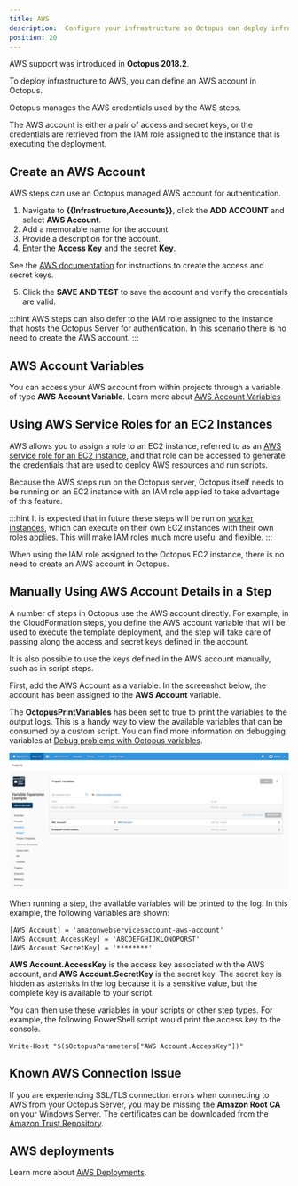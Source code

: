 ```yaml
---
title: AWS
description:  Configure your infrastructure so Octopus can deploy infrastructure to AWS and run scripts against the AWS CLI.
position: 20
---
```


AWS support was introduced in **Octopus 2018.2**.

To deploy infrastructure to AWS, you can define an AWS account in Octopus.

Octopus manages the AWS credentials used by the AWS steps.

The AWS account is either a pair of access and secret keys, or the credentials are retrieved from the IAM role assigned to the instance that is executing the deployment.

## Create an AWS Account

AWS steps can use an Octopus managed AWS account for authentication.

1. Navigate to **{{Infrastructure,Accounts}}**, click the **ADD ACCOUNT** and select **AWS Account**.
1. Add a memorable name for the account.
1. Provide a description for the account.
1. Enter the **Access Key** and the secret **Key**.

See the [AWS documentation](https://docs.aws.amazon.com/general/latest/gr/managing-aws-access-keys.html) for instructions to create the access and secret keys.

5. Click the **SAVE AND TEST** to save the account and verify the credentials are valid.

:::hint
AWS steps can also defer to the IAM role assigned to the instance that hosts the Octopus Server for authentication. In this scenario there is no need to create the AWS account.
:::

## AWS Account Variables

You can access your AWS account from within projects through a variable of type **AWS Account Variable**. Learn more about [AWS Account Variables](/docs/deployment-process/variables/aws-account-variables.md)

## Using AWS Service Roles for an EC2 Instances

AWS allows you to assign a role to an EC2 instance, referred to as an [AWS service role for an EC2 instance](https://g.octopushq.com/AwsDocsRolesTermsAndConcepts), and that role can be accessed to generate the credentials that are used to deploy AWS resources and run scripts.

Because the AWS steps run on the Octopus server, Octopus itself needs to be running on an EC2 instance with an IAM role applied to take advantage of this feature.

:::hint
It is expected that in future these steps will be run on [worker instances](https://github.com/OctopusDeploy/Specs/blob/master/Workers/index.md), which can execute on their own EC2 instances with their own roles applies. This will make IAM roles much more useful and flexible.
:::

When using the IAM role assigned to the Octopus EC2 instance, there is no need to create an AWS account in Octopus.

## Manually Using AWS Account Details in a Step

A number of steps in Octopus use the AWS account directly. For example, in the CloudFormation steps, you define the AWS account variable that will be used to execute the template deployment, and the step will take care of passing along the access and secret keys defined in the account.

It is also possible to use the keys defined in the AWS account manually, such as in script steps.

First, add the AWS Account as a variable. In the screenshot below, the account has been assigned to the **AWS Account** variable.

The **OctopusPrintVariables** has been set to true to print the variables to the output logs. This is a handy way to view the available variables that can be consumed by a custom script. You can find more information on debugging variables at [Debug problems with Octopus variables](/docs/support/debug-problems-with-octopus-variables.md).

![Variables](variables.png "width=500")

When running a step, the available variables will be printed to the log. In this example, the following variables are shown:

```
[AWS Account] = 'amazonwebservicesaccount-aws-account'
[AWS Account.AccessKey] = 'ABCDEFGHIJKLONOPQRST'
[AWS Account.SecretKey] = '********'
```

**AWS Account.AccessKey** is the access key associated with the AWS account, and **AWS Account.SecretKey** is the secret key. The secret key is hidden as asterisks in the log because it is a sensitive value, but the complete key is available to your script.

You can then use these variables in your scripts or other step types. For example, the following PowerShell script would print the access key to the console.

```
Write-Host "$($OctopusParameters["AWS Account.AccessKey"])"
```

## Known AWS Connection Issue

If you are experiencing SSL/TLS connection errors when connecting to AWS from your Octopus Server, you may be missing the **Amazon Root CA** on your Windows Server. The certificates can be downloaded from the [Amazon Trust Repository](https://www.amazontrust.com/repository/).

## AWS deployments

Learn more about [AWS Deployments](/docs/deployment-examples/aws-deployments/index.md).
